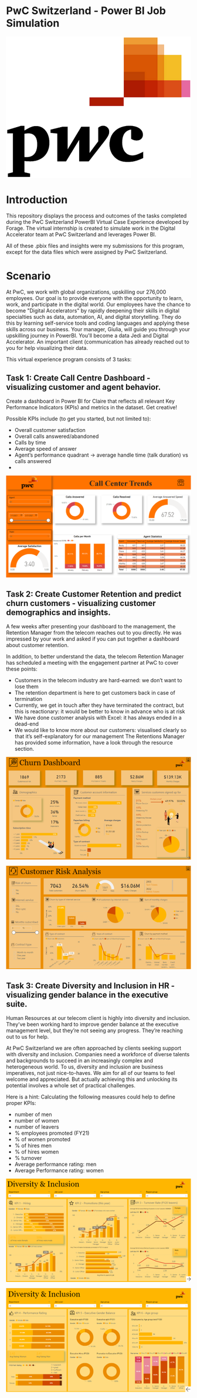 # PwC Switzerland - Power BI Job Simulation
![Dashboard1](https://github.com/geosimarmata/Power-BI-at-PWC/blob/main/Task%201%20-%20Call%20Center%20Trends/Logo-pwc.png)

# Introduction
This repository displays the process and outcomes of the tasks completed during the PwC Switzerland PowerBI Virtual Case Experience developed by Forage. The virtual internship is created to simulate work in the Digital Accelerator team at PwC Switzerland and leverages Power BI.

All of these .pbix files and insights were my submissions for this program, except for the data files which were assigned by PwC Switzerland.


# Scenario

At PwC, we work with global organizations, upskilling our 276,000 employees. Our goal is to provide everyone with the opportunity to learn, work, and participate in the digital world. Our employees have the chance to become "Digital Accelerators" by rapidly deepening their skills in digital specialties such as data, automation, AI, and digital storytelling. They do this by learning self-service tools and coding languages and applying these skills across our business. Your manager, Giulia, will guide you through your upskilling journey in PowerBI. You'll become a data Jedi and Digital Accelerator. An important client (communication has already reached out to you for help visualizing their data.

This virtual experience program consists of 3 tasks:

## Task 1: Create Call Centre Dashboard - visualizing customer and agent behavior.
Create a dashboard in Power BI for Claire that reflects all relevant Key Performance Indicators (KPIs) and metrics in the dataset. Get creative!

Possible KPIs include (to get you started, but not limited to):

- Overall customer satisfaction
- Overall calls answered/abandoned
- Calls by time
- Average speed of answer
- Agent’s performance quadrant -> average handle time (talk duration) vs calls answered
- 
![Dashboard](https://github.com/geosimarmata/Power-BI-at-PWC/blob/main/Task%201%20-%20Call%20Center%20Trends/Call%20Center%20Trends%20Dashboard.png)

## Task 2: Create Customer Retention and predict churn customers - visualizing customer demographics and insights.

A few weeks after presenting your dashboard to the management, the Retention Manager from the telecom reaches out to you directly. He was impressed by your work and asked if you can put together a dashboard about customer retention.

In addition, to better understand the data, the telecom Retention Manager has scheduled a meeting with the engagement partner at PwC to cover these points:

- Customers in the telecom industry are hard-earned: we don’t want to lose them
- The retention department is here to get customers back in case of termination
- Currently, we get in touch after they have terminated the contract, but this is reactionary: it would be better to know in advance who is at risk
- We have done customer analysis with Excel: it has always ended in a dead-end
- We would like to know more about our customers: visualised clearly so that it’s self-explanatory for our management The Retentions Manager has provided some information, have a look through the resource section.

![Dashboard2](https://github.com/geosimarmata/Power-BI-at-PWC/blob/main/Task%202%20-%20Customer%20Retention/Churn%20Dashboard.png)

![Dashboard3](https://github.com/geosimarmata/Power-BI-at-PWC/blob/main/Task%202%20-%20Customer%20Retention/Customer%20Risk%20Dashboard.png)

## Task 3: Create Diversity and Inclusion in HR - visualizing gender balance in the executive suite.

Human Resources at our telecom client is highly into diversity and inclusion. They’ve been working hard to improve gender balance at the executive management level, but they’re not seeing any progress. They’re reaching out to us for help.

At PwC Switzerland we are often approached by clients seeking support with diversity and inclusion. Companies need a workforce of diverse talents and backgrounds to succeed in an increasingly complex and heterogeneous world. To us, diversity and inclusion are business imperatives, not just nice-to-haves. We aim for all of our teams to feel welcome and appreciated. But actually achieving this and unlocking its potential involves a whole set of practical challenges.

Here is a hint: Calculating the following measures could help to define proper KPIs:

- number of men
- number of women
- number of leavers
- % employees promoted (FY21)
- % of women promoted
- % of hires men
- % of hires women
- % turnover
- Average performance rating: men
- Average Performance rating: women

![Dashboard4](https://github.com/geosimarmata/Power-BI-at-PWC/blob/main/Task%203%20-%20Diversity%20%26%20Inclusion/Dashboard%201%20-%20Divesity%20%26%20Inclusion.png)

![Dashboard5](https://github.com/geosimarmata/Power-BI-at-PWC/blob/main/Task%203%20-%20Diversity%20%26%20Inclusion/Dashboard%202%20-%20Divesity%20%26%20Inclusion.png)
